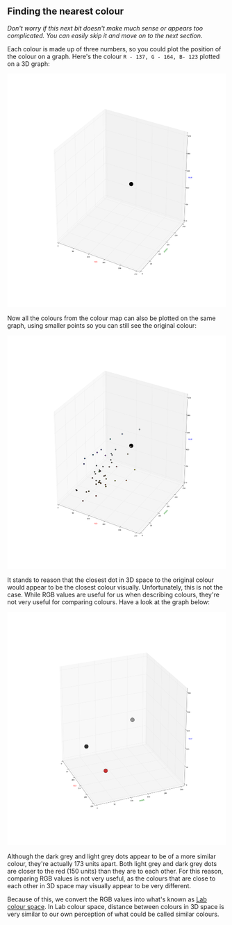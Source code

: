 ## Finding the nearest colour

_Don't worry if this next bit doesn't make much sense or appears too complicated. You can easily skip it and move on to the next section_.

Each colour is made up of three numbers, so you could plot the position of the colour on a graph. Here's the colour `R - 137, G - 164, B- 123` plotted on a 3D graph:

![fig1](images/figure_1.png)

Now all the colours from the colour map can also be plotted on the same graph, using smaller points so you can still see the original colour:

![fig2](images/figure_2.png)

It stands to reason that the closest dot in 3D space to the original colour would appear to be the closest colour visually. Unfortunately, this is not the case. While RGB values are useful for us when describing colours, they're not very useful for comparing colours. Have a look at the graph below:

![fig3](images/figure_3.png)

Although the dark grey and light grey dots appear to be of a more similar colour, they're actually 173 units apart. Both light grey and dark grey dots are closer to the red (150 units) than they are to each other. For this reason, comparing RGB values is not very useful, as the colours that are close to each other in 3D space may visually appear to be very different.

Because of this, we convert the RGB values into what's known as [Lab colour space](https://en.wikipedia.org/wiki/Lab_color_space). In Lab colour space, distance between colours in 3D space is very similar to our own perception of what could be called similar colours.

